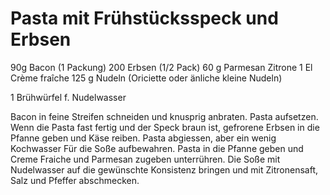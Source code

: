 # Pasta mit Frühstücksspeck und Erbsen

90g Bacon (1 Packung) 
200 Erbsen (1/2 Pack)
60 g Parmesan 
Zitrone
1 El Crème fraîche
125 g Nudeln (Oriciette oder änliche kleine Nudeln)

1 Brühwürfel f. Nudelwasser

Bacon in feine Streifen schneiden und knusprig anbraten.
Pasta aufsetzen. Wenn die Pasta fast fertig und der Speck braun ist, gefrorene Erbsen  in die Pfanne geben und Käse reiben. 
Pasta abgiessen, aber ein wenig Kochwasser Für die Soße aufbewahren.
Pasta in die Pfanne geben und Creme Fraiche und Parmesan  zugeben unterrühren.
Die Soße mit Nudelwasser auf die gewünschte Konsistenz bringen und mit Zitronensaft, Salz und Pfeffer abschmecken.